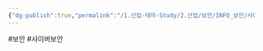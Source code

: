```yaml
---
{"dg-publish":true,"permalink":"/1.산업-테마-Study/2.산업/보안/INFO_보안/사이버 보안/","created":"2025-03-08T08:43:36.997+09:00","updated":"2025-06-26T17:45:29.987+09:00"}
---
```


#보안 #사이버보안 